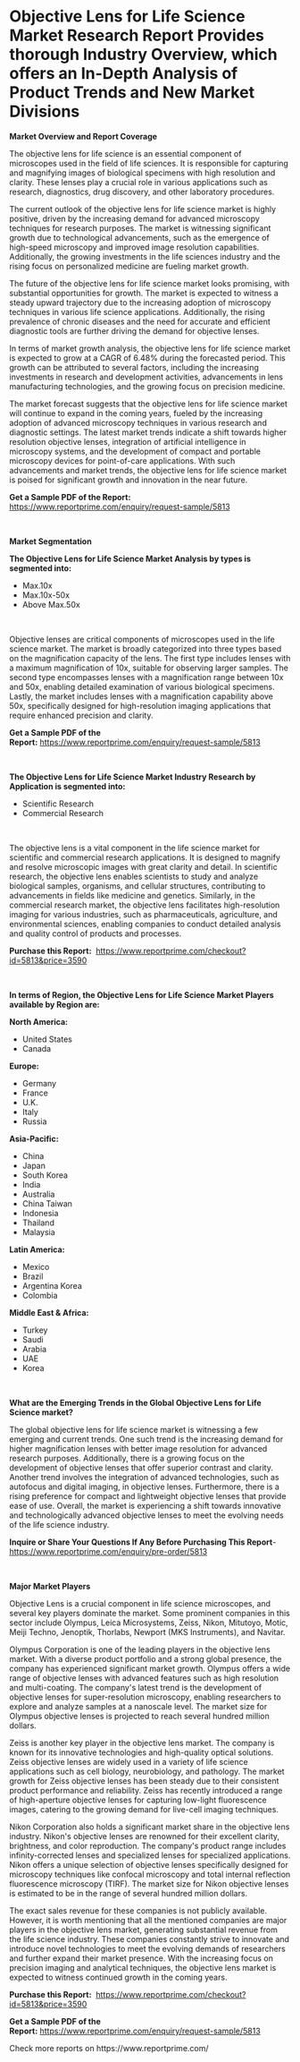 <p><h1>Objective Lens for Life Science Market Research Report Provides thorough Industry Overview, which offers an In-Depth Analysis of Product Trends and New Market Divisions</h1></p><p><strong>Market Overview and Report Coverage</strong></p>
<p><p>The objective lens for life science is an essential component of microscopes used in the field of life sciences. It is responsible for capturing and magnifying images of biological specimens with high resolution and clarity. These lenses play a crucial role in various applications such as research, diagnostics, drug discovery, and other laboratory procedures.</p><p>The current outlook of the objective lens for life science market is highly positive, driven by the increasing demand for advanced microscopy techniques for research purposes. The market is witnessing significant growth due to technological advancements, such as the emergence of high-speed microscopy and improved image resolution capabilities. Additionally, the growing investments in the life sciences industry and the rising focus on personalized medicine are fueling market growth.</p><p>The future of the objective lens for life science market looks promising, with substantial opportunities for growth. The market is expected to witness a steady upward trajectory due to the increasing adoption of microscopy techniques in various life science applications. Additionally, the rising prevalence of chronic diseases and the need for accurate and efficient diagnostic tools are further driving the demand for objective lenses.</p><p>In terms of market growth analysis, the objective lens for life science market is expected to grow at a CAGR of 6.48% during the forecasted period. This growth can be attributed to several factors, including the increasing investments in research and development activities, advancements in lens manufacturing technologies, and the growing focus on precision medicine.</p><p>The market forecast suggests that the objective lens for life science market will continue to expand in the coming years, fueled by the increasing adoption of advanced microscopy techniques in various research and diagnostic settings. The latest market trends indicate a shift towards higher resolution objective lenses, integration of artificial intelligence in microscopy systems, and the development of compact and portable microscopy devices for point-of-care applications. With such advancements and market trends, the objective lens for life science market is poised for significant growth and innovation in the near future.</p></p>
<p><strong>Get a Sample PDF of the Report:</strong> <a href="https://www.reportprime.com/enquiry/request-sample/5813">https://www.reportprime.com/enquiry/request-sample/5813</a></p>
<p>&nbsp;</p>
<p><strong>Market Segmentation</strong></p>
<p><strong>The Objective Lens for Life Science Market Analysis by types is segmented into:</strong></p>
<p><ul><li>Max.10x</li><li>Max.10x-50x</li><li>Above Max.50x</li></ul></p>
<p>&nbsp;</p>
<p><p>Objective lenses are critical components of microscopes used in the life science market. The market is broadly categorized into three types based on the magnification capacity of the lens. The first type includes lenses with a maximum magnification of 10x, suitable for observing larger samples. The second type encompasses lenses with a magnification range between 10x and 50x, enabling detailed examination of various biological specimens. Lastly, the market includes lenses with a magnification capability above 50x, specifically designed for high-resolution imaging applications that require enhanced precision and clarity.</p></p>
<p><strong>Get a Sample PDF of the Report:</strong>&nbsp;<a href="https://www.reportprime.com/enquiry/request-sample/5813">https://www.reportprime.com/enquiry/request-sample/5813</a></p>
<p>&nbsp;</p>
<p><strong>The Objective Lens for Life Science Market Industry Research by Application is segmented into:</strong></p>
<p><ul><li>Scientific Research</li><li>Commercial Research</li></ul></p>
<p>&nbsp;</p>
<p><p>The objective lens is a vital component in the life science market for scientific and commercial research applications. It is designed to magnify and resolve microscopic images with great clarity and detail. In scientific research, the objective lens enables scientists to study and analyze biological samples, organisms, and cellular structures, contributing to advancements in fields like medicine and genetics. Similarly, in the commercial research market, the objective lens facilitates high-resolution imaging for various industries, such as pharmaceuticals, agriculture, and environmental sciences, enabling companies to conduct detailed analysis and quality control of products and processes.</p></p>
<p><strong>Purchase this Report:</strong>&nbsp; <a href="https://www.reportprime.com/checkout?id=5813&price=3590">https://www.reportprime.com/checkout?id=5813&price=3590</a></p>
<p>&nbsp;</p>
<p><strong>In terms of Region, the Objective Lens for Life Science Market Players available by Region are:</strong></p>
<p>
    <p> <strong> North America: </strong>
        <ul>
            <li>United States</li>
            <li>Canada</li>
        </ul>
        </p> 
    <p> <strong> Europe: </strong>
        <ul>
            <li>Germany</li>
            <li>France</li>
            <li>U.K.</li>
            <li>Italy</li>
            <li>Russia</li>
        </ul>
        </p> 
    <p> <strong> Asia-Pacific: </strong>
        <ul>
            <li>China</li>
            <li>Japan</li>
            <li>South Korea</li>
            <li>India</li>
            <li>Australia</li>
            <li>China Taiwan</li>
            <li>Indonesia</li>
            <li>Thailand</li>
            <li>Malaysia</li>
        </ul>
        </p> 
    <p> <strong> Latin America: </strong>
        <ul>
            <li>Mexico</li>
            <li>Brazil</li>
            <li>Argentina Korea</li>
            <li>Colombia</li>
        </ul>
        </p> 
    <p> <strong> Middle East & Africa: </strong>
        <ul>
            <li>Turkey</li>
            <li>Saudi</li>
            <li>Arabia</li>
            <li>UAE</li>
            <li>Korea</li>
        </ul>
    </p>
    </p>
<p>&nbsp;</p>
<p><strong>What are the Emerging Trends in the Global Objective Lens for Life Science market?</strong></p>
<p><p>The global objective lens for life science market is witnessing a few emerging and current trends. One such trend is the increasing demand for higher magnification lenses with better image resolution for advanced research purposes. Additionally, there is a growing focus on the development of objective lenses that offer superior contrast and clarity. Another trend involves the integration of advanced technologies, such as autofocus and digital imaging, in objective lenses. Furthermore, there is a rising preference for compact and lightweight objective lenses that provide ease of use. Overall, the market is experiencing a shift towards innovative and technologically advanced objective lenses to meet the evolving needs of the life science industry.</p></p>
<p><strong>Inquire or Share Your Questions If Any Before Purchasing This Report</strong>- <a href="https://www.reportprime.com/enquiry/pre-order/5813">https://www.reportprime.com/enquiry/pre-order/5813</a></p>
<p>&nbsp;</p>
<p><strong>Major Market Players</strong></p>
<p><p>Objective Lens is a crucial component in life science microscopes, and several key players dominate the market. Some prominent companies in this sector include Olympus, Leica Microsystems, Zeiss, Nikon, Mitutoyo, Motic, Meiji Techno, Jenoptik, Thorlabs, Newport (MKS Instruments), and Navitar.</p><p>Olympus Corporation is one of the leading players in the objective lens market. With a diverse product portfolio and a strong global presence, the company has experienced significant market growth. Olympus offers a wide range of objective lenses with advanced features such as high resolution and multi-coating. The company's latest trend is the development of objective lenses for super-resolution microscopy, enabling researchers to explore and analyze samples at a nanoscale level. The market size for Olympus objective lenses is projected to reach several hundred million dollars.</p><p>Zeiss is another key player in the objective lens market. The company is known for its innovative technologies and high-quality optical solutions. Zeiss objective lenses are widely used in a variety of life science applications such as cell biology, neurobiology, and pathology. The market growth for Zeiss objective lenses has been steady due to their consistent product performance and reliability. Zeiss has recently introduced a range of high-aperture objective lenses for capturing low-light fluorescence images, catering to the growing demand for live-cell imaging techniques.</p><p>Nikon Corporation also holds a significant market share in the objective lens industry. Nikon's objective lenses are renowned for their excellent clarity, brightness, and color reproduction. The company's product range includes infinity-corrected lenses and specialized lenses for specialized applications. Nikon offers a unique selection of objective lenses specifically designed for microscopy techniques like confocal microscopy and total internal reflection fluorescence microscopy (TIRF). The market size for Nikon objective lenses is estimated to be in the range of several hundred million dollars.</p><p>The exact sales revenue for these companies is not publicly available. However, it is worth mentioning that all the mentioned companies are major players in the objective lens market, generating substantial revenue from the life science industry. These companies constantly strive to innovate and introduce novel technologies to meet the evolving demands of researchers and further expand their market presence. With the increasing focus on precision imaging and analytical techniques, the objective lens market is expected to witness continued growth in the coming years.</p></p>
<p><strong>Purchase this Report:</strong>&nbsp;&nbsp;<a href="https://www.reportprime.com/checkout?id=5813&price=3590">https://www.reportprime.com/checkout?id=5813&price=3590</a></p>
<p></p>
<p><strong>Get a Sample PDF of the Report:</strong>&nbsp;<a href="https://www.reportprime.com/enquiry/request-sample/5813">https://www.reportprime.com/enquiry/request-sample/5813</a></p>
<p>Check more reports on https://www.reportprime.com/</p>